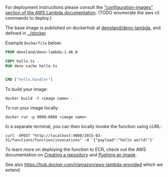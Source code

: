 For deployment instructions please consult the
["configuration-images" section of the AWS Lambda
documentation](https://docs.aws.amazon.com/lambda/latest/dg/configuration-images.html).
(TODO enumerate the aws cli commands to deploy.)

The base image is published on dockerhub at
[denoland/deno-lambda](https://hub.docker.com/r/denoland/deno-lambda), and
defined in
[../docker](https://github.com/denoland/deno-lambda/blob/master/docker/base.dockerfile).

Example `Dockerfile` below:

```Dockerfile
FROM denoland/deno-lambda:1.46.0

COPY hello.ts .
RUN deno cache hello.ts


CMD ["hello.handler"]
```

To build your image:

    docker build -t <image name> .

To run your image locally:

    docker run -p 9000:8080 <image name>

In a separate terminal, you can then locally invoke the function using cURL:

    curl -XPOST "http://localhost:9000/2015-03-31/functions/function/invocations" -d '{"payload":"hello world!"}'

To learn more on deploying the function to ECR, check out the AWS documentation
on
[Creating a repository](https://docs.aws.amazon.com/AmazonECR/latest/userguide/repository-create.html)
and
[Pushing an image](https://docs.aws.amazon.com/AmazonECR/latest/userguide/docker-push-ecr-image.html).

See also https://hub.docker.com/r/amazon/aws-lambda-provided which we extend.
